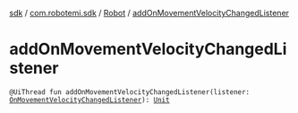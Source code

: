 [sdk](../../index.md) / [com.robotemi.sdk](../index.md) / [Robot](index.md) / [addOnMovementVelocityChangedListener](./add-on-movement-velocity-changed-listener.md)

# addOnMovementVelocityChangedListener

`@UiThread fun addOnMovementVelocityChangedListener(listener: `[`OnMovementVelocityChangedListener`](../../com.robotemi.sdk.listeners/-on-movement-velocity-changed-listener/index.md)`): `[`Unit`](https://kotlinlang.org/api/latest/jvm/stdlib/kotlin/-unit/index.html)